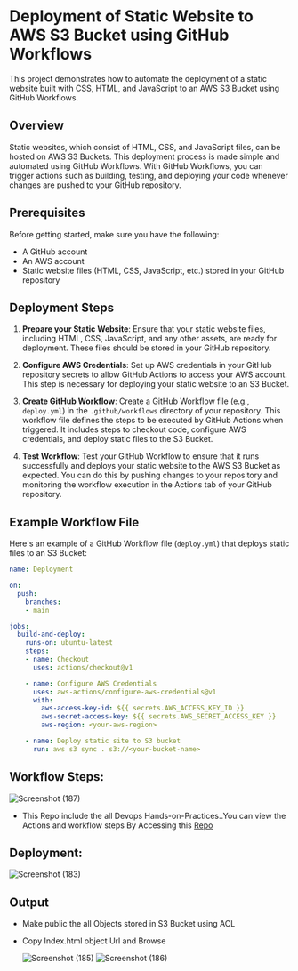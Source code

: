 # Deployment of Static Website to AWS S3 Bucket using GitHub Workflows

This project demonstrates how to automate the deployment of a static website built with CSS, HTML, and JavaScript to an AWS S3 Bucket using GitHub Workflows.

## Overview

Static websites, which consist of HTML, CSS, and JavaScript files, can be hosted on AWS S3 Buckets. This deployment process is made simple and automated using GitHub Workflows. With GitHub Workflows, you can trigger actions such as building, testing, and deploying your code whenever changes are pushed to your GitHub repository.

## Prerequisites

Before getting started, make sure you have the following:

- A GitHub account
- An AWS account
- Static website files (HTML, CSS, JavaScript, etc.) stored in your GitHub repository

## Deployment Steps

1. **Prepare your Static Website**: Ensure that your static website files, including HTML, CSS, JavaScript, and any other assets, are ready for deployment. These files should be stored in your GitHub repository.

2. **Configure AWS Credentials**: Set up AWS credentials in your GitHub repository secrets to allow GitHub Actions to access your AWS account. This step is necessary for deploying your static website to an S3 Bucket.

3. **Create GitHub Workflow**: Create a GitHub Workflow file (e.g., `deploy.yml`) in the `.github/workflows` directory of your repository. This workflow file defines the steps to be executed by GitHub Actions when triggered. It includes steps to checkout code, configure AWS credentials, and deploy static files to the S3 Bucket.

4. **Test Workflow**: Test your GitHub Workflow to ensure that it runs successfully and deploys your static website to the AWS S3 Bucket as expected. You can do this by pushing changes to your repository and monitoring the workflow execution in the Actions tab of your GitHub repository.

## Example Workflow File

Here's an example of a GitHub Workflow file (`deploy.yml`) that deploys static files to an S3 Bucket:

```yaml
name: Deployment

on:
  push:
    branches:
    - main

jobs:
  build-and-deploy:
    runs-on: ubuntu-latest
    steps:
    - name: Checkout
      uses: actions/checkout@v1

    - name: Configure AWS Credentials
      uses: aws-actions/configure-aws-credentials@v1
      with:
        aws-access-key-id: ${{ secrets.AWS_ACCESS_KEY_ID }}
        aws-secret-access-key: ${{ secrets.AWS_SECRET_ACCESS_KEY }}
        aws-region: <your-aws-region>

    - name: Deploy static site to S3 bucket
      run: aws s3 sync . s3://<your-bucket-name>
```

## Workflow Steps:


![Screenshot (187)](https://github.com/safuvanh/Github-Workflow-AWS-S3/assets/156053146/c6c43e9b-ff51-4fb8-8530-85702055aa4a)

- This Repo include the all Devops Hands-on-Practices..You can view the Actions and workflow steps By Accessing this [Repo](https://github.com/safuvanh/Github-Workflow-AWS-S3.git)

## Deployment:

![Screenshot (183)](https://github.com/safuvanh/Github-Workflow-AWS-S3/assets/156053146/8a7a7aaa-5cee-444e-a86c-515e5cd66580)

## Output

- Make public the all Objects stored in S3 Bucket using ACL
- Copy Index.html object Url and Browse

  ![Screenshot (185)](https://github.com/safuvanh/Github-Workflow-AWS-S3/assets/156053146/c28568bb-cb6d-4b9f-83b6-aeb0bd6cedeb)
  ![Screenshot (186)](https://github.com/safuvanh/Github-Workflow-AWS-S3/assets/156053146/67adfe7c-2589-41ac-806f-8569a95a7ef2)


  





